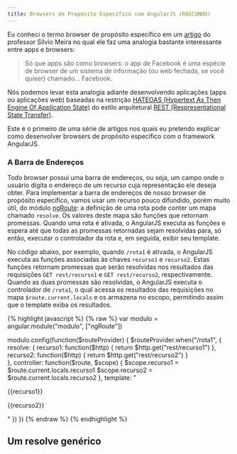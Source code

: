 ```yaml
---
title: Browsers de Propósito Específico com AngularJS (RASCUNHO)
---
```


Eu conheci o termo browser de propósito específico em um [artigo](http://boletim.de/silvio/previses-5-uma-rede-de-apps/) do professor Silvio Meira no qual ele faz uma analogia bastante interessante entre apps e browsers:

> Só que apps são como browsers: o app de Facebook é uma espécie de browser de um sistema de informação (ou web fechada, se você quiser) chamado... Facebook.

Nós podemos levar esta analogia adiante desenvolvendo aplicações (apps ou aplicações web) baseadas na restrição [HATEOAS (Hypertext As Then Engine Of Application State)](https://en.wikipedia.org/wiki/HATEOAS) do estilo arquitetural [REST (Respresentational State Transfer)](https://en.wikipedia.org/wiki/Representational_state_transfer).

Este é o primeiro de uma série de artigos nos quais eu pretendo explicar como desenvolver browsers de propósito específico com o framework AngularJS.

### A Barra de Endereços
Todo browser possui uma barra de endereços, ou seja, um campo onde o usuário digita o endereço de um recurso cuja representação ele deseja obter. Para implementar a barra de endereços de nosso browser de propósito específico, vamos usar um recurso pouco difundido, porém muito útil, do módulo [ngRoute](https://docs.angularjs.org/api/ngRoute): a definição de uma rota pode conter um mapa chamado `resolve`. Os valores deste mapa são funções que retornam promessas. Quando uma rota é ativada, o AngularJS executa as funções e espera até que todas as promessas retornadas sejam resolvidas para, só então, executar o controlador da rota e, em seguida, exibir seu template.

No código abaixo, por exemplo, quando `/rota1` é ativada, o AngularJS executa as funções associadas às chaves `recurso1` e `recurso2`. Estas funções retornam promessas que serão resolvidas nos resultados das requisições `GET rest/recurso1` e `GET rest/recurso2`, respectivamente. Quando as duas promessas são resolvidas, o AngularJS executa o controlador de `/rota1`, o qual acessa os resultados das requisições no mapa `$route.current.locals` e os armazena no escopo, permitindo assim que o template exiba os resultados.

{% highlight javascript %}
{% raw %}
var modulo = angular.module("modulo", ["ngRoute"])

modulo.config(function($routeProvider) {
  $routeProvider.when("/rota1", {
    resolve: {
      recurso1: function($http) {
        return $http.get("rest/recurso1")
      },
      recurso2: function($http) {
        return $http.get("rest/recurso2")
      }      
    },
    controller: function($route, $scope) {
      $scope.recurso1 = $route.current.locals.recurso1
      $scope.recurso2 = $route.current.locals.recurso2
    },
    template: "<p>{{recurso1}}</p><p>{{recurso2}}</p>"
  })
})
{% endraw %}
{% endhighlight %}

## Um resolve genérico